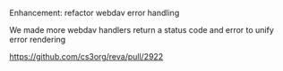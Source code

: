Enhancement: refactor webdav error handling

We made more webdav handlers return a status code and error to unify error rendering

https://github.com/cs3org/reva/pull/2922